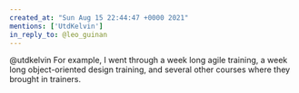 ```yaml
---
created_at: "Sun Aug 15 22:44:47 +0000 2021"
mentions: ['UtdKelvin']
in_reply_to: @leo_guinan
---
```


@utdkelvin For example, I went through a week long agile training, a week long object-oriented design training, and several other courses where they brought in trainers.